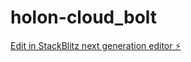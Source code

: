 # holon-cloud_bolt

[Edit in StackBlitz next generation editor ⚡️](https://stackblitz.com/~/github.com/Ezryang/holon-cloud_bolt)